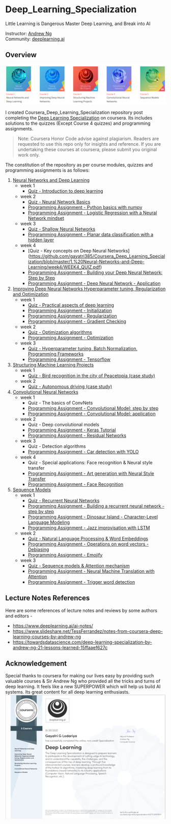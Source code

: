 # Deep_Learning_Specialization
Little Learning is Dangerous Master Deep Learning, and Break into AI

Instructor: [Andrew Ng](http://www.andrewng.org/)  
Community: [deeplearning.ai](https://www.deeplearning.ai/)

## Overview

![](images/deeplearningai_course_series.png)

I created Coursera_Deep_Learning_Specialization repository post completing the [Deep Learning Specialization](https://www.coursera.org/specializations/deep-learning) on coursera. Its includes solutions to the quizzes (Except Course 4 quizzes) and programming assignments.

> Note: Coursera Honor Code advise against plagiarism. Readers are requested to use this repo only for insights and reference. If you are undertaking these courses at coursera, please submit you original work only.

The constitution of the repository as per course modules, quizzes and programming assignments is as follows:

1. [Neural Networks and Deep Learning](https://github.com/gayatri385/Coursera_Deep_Learning_Specialization/tree/master/1.%20Neural-Networks-and-Deep-Learning)
    * week 1
        * [Quiz - Introduction to deep learning](https://github.com/gayatri385/Coursera_Deep_Learning_Specialization/blob/master/1.%20Neural-Networks-and-Deep-Learning/week1/course%201%20-%20Neural%20Networks%20and%20Deep%20Learning)
    * week 2
        * [Quiz - Neural Network Basics](https://github.com/gayatri385/Coursera_Deep_Learning_Specialization/blob/master/1.%20Neural-Networks-and-Deep-Learning/week2/WEEK2_QUIZ.pdf)
        * [Programming Assignment - Python basics with numpy](https://github.com/gayatri385/Coursera_Deep_Learning_Specialization/blob/master/1.%20Neural-Networks-and-Deep-Learning/week2/Python_Basics_With_Numpy_v3a.ipynb)
        * [Programming Assignment - Logistic Regression with a Neural Network mindset](https://github.com/gayatri385/Coursera_Deep_Learning_Specialization/blob/master/1.%20Neural-Networks-and-Deep-Learning/week2/Logistic_Regression_with_a_Neural_Network_mindset_v6a.ipynb)
    * week 3
        * [Quiz - Shallow Neural Networks](https://github.com/gayatri385/Coursera_Deep_Learning_Specialization/blob/master/1.%20Neural-Networks-and-Deep-Learning/week3/WEEK3_QUIZ.pdf)
        * [Programming Assignment - Planar data classification with a hidden layer](https://github.com/gayatri385/Coursera_Deep_Learning_Specialization/blob/master/1.%20Neural-Networks-and-Deep-Learning/week3/Planar_data_classification_with_onehidden_layer_v6c.ipynb)
    * week 4
		* [Quiz - Key concepts on Deep Neural Networks] (https://github.com/gayatri385/Coursera_Deep_Learning_Specialization/blob/master/1.%20Neural-Networks-and-Deep-Learning/week4/WEEK4_QUIZ.pdf)
        * [Programming Assignment - Building your Deep Neural Network: Step by Step](https://github.com/gayatri385/Coursera_Deep_Learning_Specialization/blob/master/1.%20Neural-Networks-and-Deep-Learning/week4/Building_your_Deep_Neural_Network_Step_by_Step_v8a.ipynb)
        * [Programming Assignment - Deep Neural Network - Application](https://github.com/gayatri385/Coursera_Deep_Learning_Specialization/blob/master/1.%20Neural-Networks-and-Deep-Learning/week4/Deep%2BNeural%2BNetwork%2B-%2BApplication%2Bv8.ipynb)
2. [Improving Deep Neural Networks Hyperparameter tuning, Regularization and Optimization](https://github.com/gayatri385/Coursera_Deep_Learning_Specialization/tree/master/2.%20Improving-Deep-Neural-Networks)
    * week 1
        * [Quiz - Practical aspects of deep learning](https://github.com/gayatri385/Coursera_Deep_Learning_Specialization/blob/master/2.%20Improving-Deep-Neural-Networks/week1/WEEK1_QUIZ.pdf)
        * [Programming Assignment - Initialization](https://github.com/gayatri385/Coursera_Deep_Learning_Specialization/blob/master/2.%20Improving-Deep-Neural-Networks/week1/Initialization.ipynb)
        * [Programming Assignment - Regularization](https://github.com/gayatri385/Coursera_Deep_Learning_Specialization/blob/master/2.%20Improving-Deep-Neural-Networks/week1/Regularization_v2a.ipynb)
        * [Programming Assignment - Gradient Checking](https://github.com/gayatri385/Coursera_Deep_Learning_Specialization/blob/master/2.%20Improving-Deep-Neural-Networks/week1/Gradient%2BChecking%2Bv1.ipynb)
    * week 2
        * [Quiz - Optimization algorithms](https://github.com/gayatri385/Coursera_Deep_Learning_Specialization/blob/master/2.%20Improving-Deep-Neural-Networks/week2/WEEK2_QUIZ.pdf)
        * [Programming Assignment - Optimization](https://github.com/gayatri385/Coursera_Deep_Learning_Specialization/blob/master/2.%20Improving-Deep-Neural-Networks/week2/Optimization_methods_v1b.ipynb)
    * week 3
        * [Quiz - Hyperparameter tuning, Batch Normalization, Programming Frameworks](https://github.com/gayatri385/Coursera_Deep_Learning_Specialization/blob/master/2.%20Improving-Deep-Neural-Networks/week3/WEEK3_QUIZ.pdf)
        * [Programming Assignment - Tensorflow](https://github.com/gayatri385/Coursera_Deep_Learning_Specialization/blob/master/2.%20Improving-Deep-Neural-Networks/week3/TensorFlow_Tutorial_v3b.ipynb)
3. [Structuring Machine Learning Projects](https://github.com/gayatri385/Coursera_Deep_Learning_Specialization/tree/master/3.%20Structuring-Machine-Learning-Projects)
    * week 1
        * [Quiz - Bird recognition in the city of Peacetopia (case study)](https://github.com/gayatri385/Coursera_Deep_Learning_Specialization/blob/master/3.%20Structuring-Machine-Learning-Projects/week1/WEEK1_QUIZ.pdf)
    * week 2
        * [Quiz - Autonomous driving (case study)](https://github.com/gayatri385/Coursera_Deep_Learning_Specialization/blob/master/3.%20Structuring-Machine-Learning-Projects/week2/WEEK2_QUIZ.pdf)
4. [Convolutional Neural Networks](https://github.com/gayatri385/Coursera_Deep_Learning_Specialization/tree/master/4.%20Convolutional-Neural-Networks)
    * week 1
        * Quiz - The basics of ConvNets
        * [Programming Assignment - Convolutional Model: step by step](https://github.com/gayatri385/Coursera_Deep_Learning_Specialization/blob/master/4.%20Convolutional-Neural-Networks/week1/Convolution_model_Step_by_Step_v2a.ipynb)
        * [Programming Assignment - Convolutional Model: application](https://github.com/gayatri385/Coursera_Deep_Learning_Specialization/blob/master/4.%20Convolutional-Neural-Networks/week1/Convolution_model_Application_v1a.ipynb)
    * week 2
        * Quiz - Deep convolutional models
        * [Programming Assignment - Keras Tutorial](https://github.com/gayatri385/Coursera_Deep_Learning_Specialization/blob/master/4.%20Convolutional-Neural-Networks/week2/Keras_Tutorial_v2a.ipynb)
        * [Programming Assignment - Residual Networks](https://github.com/gayatri385/Coursera_Deep_Learning_Specialization/blob/master/4.%20Convolutional-Neural-Networks/week2/Residual_Networks_v2a.ipynb)
    * week 3
        * Quiz - Detection algorithms
        * [Programming Assignment - Car detection with YOLO](https://github.com/gayatri385/Coursera_Deep_Learning_Specialization/blob/master/4.%20Convolutional-Neural-Networks/week3/Autonomous_driving_application_Car_detection_v3a.ipynb)
    * week 4
        * Quiz - Special applications: Face recognition & Neural style transfer
        * [Programming Assignment - Art generation with Neural Style Transfer](https://github.com/gayatri385/Coursera_Deep_Learning_Specialization/blob/master/4.%20Convolutional-Neural-Networks/week4/Art_Generation_with_Neural_Style_Transfer_v3a.ipynb)
        * [Programming Assignment - Face Recognition](https://github.com/gayatri385/Coursera_Deep_Learning_Specialization/blob/master/4.%20Convolutional-Neural-Networks/week4/Face_Recognition_v3a.ipynb)
5. [Sequence Models](https://github.com/gayatri385/Coursera_Deep_Learning_Specialization/tree/master/5.%20Sequence-Models)
    * week 1
        * [Quiz - Recurrent Neural Networks](https://github.com/gayatri385/Coursera_Deep_Learning_Specialization/blob/master/5.%20Sequence-Models/week1/WEEK1_QUIZ.pdf)
        * [Programming Assignment - Building a recurrent neural network - step by step](https://github.com/gayatri385/Coursera_Deep_Learning_Specialization/blob/master/5.%20Sequence-Models/week1/Building_a_Recurrent_Neural_Network_Step_by_Step_v3a.ipynb)
        * [Programming Assignment - Dinosaur Island - Character-Level Language Modeling](https://github.com/gayatri385/Coursera_Deep_Learning_Specialization/blob/master/5.%20Sequence-Models/week1/Dinosaurus_Island_Character_level_language_model_final_v3a.ipynb)
        * [Programming Assignment - Jazz improvisation with LSTM](https://github.com/gayatri385/Coursera_Deep_Learning_Specialization/blob/master/5.%20Sequence-Models/week1/Improvise_a_Jazz_Solo_with_an_LSTM_Network_v3a.ipynb)
    * week 2
        * [Quiz - Natural Language Processing & Word Embeddings](https://github.com/gayatri385/Coursera_Deep_Learning_Specialization/blob/master/5.%20Sequence-Models/week2/WEEK2_QUIZ.pdf)
        * [Programming Assignment - Operations on word vectors - Debiasing](https://github.com/gayatri385/Coursera_Deep_Learning_Specialization/blob/master/5.%20Sequence-Models/week2/Operations_on_word_vectors_v2a.ipynb)
        * [Programming Assignment - Emojify](https://github.com/gayatri385/Coursera_Deep_Learning_Specialization/blob/master/5.%20Sequence-Models/week2/Emojify_v2a.ipynb)
    * week 3
        * [Quiz - Sequence models & Attention mechanism](https://github.com/gayatri385/Coursera_Deep_Learning_Specialization/blob/master/5.%20Sequence-Models/week3/WEEK3_QUIZ.pdf)
        * [Programming Assignment - Neural Machine Translation with Attention](https://github.com/gayatri385/Coursera_Deep_Learning_Specialization/blob/master/5.%20Sequence-Models/week3/Neural_machine_translation_with_attention_v4a.ipynb)
        * [Programming Assignment - Trigger word detection](https://github.com/gayatri385/Coursera_Deep_Learning_Specialization/blob/master/5.%20Sequence-Models/week3/Trigger_word_detection_v1a.ipynb)

## Lecture Notes References
Here are some references of lecture notes and reviews by some authors and editors - 
* https://www.deeplearning.ai/ai-notes/
* https://www.slideshare.net/TessFerrandez/notes-from-coursera-deep-learning-courses-by-andrew-ng
* https://towardsdatascience.com/deep-learning-specialization-by-andrew-ng-21-lessons-learned-15ffaaef627c

## Acknowledgement

Special thanks to coursera for making our lives easy by providing such valuable courses & Sir Andrew Ng who provided all the tricks and turns of deep learning. It feels like a new SUPERPOWER which will help us build AI systems. Its great content for all deep learning enthusiasts.
![](images/spe_certificate.PNG)

